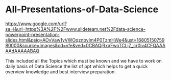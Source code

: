 # All-Presentations-of-Data-Science


https://www.google.com/url?sa=i&url=https%3A%2F%2Fwww.slideteam.net%2Fdata-science-powerpoint-presentation-slides.html&psig=AOvVaw1yVWOqznbvIm4P0TzmHWe4&ust=1680515075980000&source=images&cd=vfe&ved=0CBAQjRxqFwoTCLjZ_cr0iv4CFQAAAAAdAAAAABAQ

This included all the Topics which must be known and we have to work on daily basis of Data Science
the list of ppt which helps to get a quick overview knowledge and best interview preparation.

